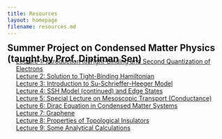 ```yaml
---
title: Resources
layout: homepage
filename: resources.md
--- 
```

<h2 id="publications" style="margin: 2px 0px -15px;">Summer Project on Condensed Matter Physics (taught by Prof. Diptiman Sen)</h2>

<div class="publications">
<!--<ol class="bibliography">-->


<div class="pub-row">

<div class="col-sm-9" style="position: relative;padding-right: 15px;padding-left: 20px;">
   <div class="title"><a href="{{ site.url }}/assets/files/CMP_Project_Lect_01.pdf">Lecture 1: Introduction to Tight-Binding and Second Quantization of Electrons</a></div>
   <div class="title"><a href="{{ site.url }}/assets/files/CMP_Project_Lect_02.pdf">Lecture 2: Solution to Tight-Binding Hamiltonian</a></div>
   <div class="title"><a href="{{ site.url }}/assets/files/CMP_Project_Lect_03.pdf">Lecture 3: Introduction to Su-Schrieffer-Heeger Model</a></div>
   <div class="title"><a href="{{ site.url }}/assets/files/CMP_Project_Lect_04.pdf">Lecture 4: SSH Model (continued) and Edge States</a></div>
   <div class="title"><a href="{{ site.url }}/assets/files/CMP_Project_Lect_05.pdf">Lecture 5: Special Lecture on Mesoscopic Transport (Conductance)</a></div>
   <div class="title"><a href="{{ site.url }}/assets/files/CMP_Project_Lect_06.pdf">Lecture 6: Dirac Equation in Condensed Matter Systems</a></div>
   <div class="title"><a href="{{ site.url }}/assets/files/CMP_Project_Lect_07.pdf">Lecture 7: Graphene</a></div>
   <div class="title"><a href="{{ site.url }}/assets/files/CMP_Project_Lect_08.pdf">Lecture 8: Properties of Topological Insulators</a></div>
   <div class="title"><a href="{{ site.url }}/assets/files/CMP_Project_Lect_09.pdf">Lecture 9: Some Analytical Calculations</a></div>
</div>

